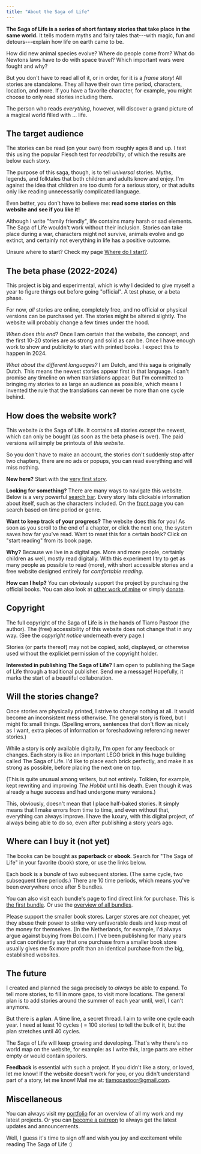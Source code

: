 ```yaml
---
title: "About the Saga of Life"
---
```


**The Saga of Life is a series of short fantasy stories that take place in the same world.** It tells modern myths and fairy tales that---with magic, fun and detours---explain how life on earth came to be.

How did new animal species evolve? Where do people come from? What do Newtons laws have to do with space travel? Which important wars were fought and why?

But you don't have to read all of it, or in order, for it is a _frame story_! All stories are standalone. They all have their own time period, characters, location, and more. If you have a favorite character, for example, you might choose to only read stories including them.

The person who reads _everything_, however, will discover a grand picture of a magical world filled with ... life.

## The target audience

The stories can be read (on your own) from roughly ages 8 and up. I test this using the popular Flesch test for _readability_, of which the results are below each story.

The purpose of this saga, though, is to tell _universal_ stories. Myths, legends, and folktales that both children and adults know and enjoy. I'm against the idea that children are too dumb for a serious story, or that adults only like reading unnecessarily complicated language.

Even better, you don't have to believe me: **read some stories on this website and see if you like it!**

Although I write "family friendly", life contains many harsh or sad elements. The Saga of Life wouldn't work without their inclusion. Stories can take place during a war, characters might not survive, animals evolve and go extinct, and certainly not everything in life has a positive outcome.

Unsure where to start? Check my page [Where do I start?](/en/where-do-i-start).

## The beta phase (2022-2024)

This project is big and experimental, which is why I decided to give myself a year to figure things out before going "official". A test phase, or a beta phase.

For now, _all_ stories are online, completely free, and no official or physical versions can be purchased yet. The stories might be altered slightly. The website will probably change a few times under the hood.

_When does this end?_ Once I am certain that the website, the concept, and the first 10-20 stories are as strong and solid as can be. Once I have enough work to show and publicity to start with printed books. I expect this to happen in 2024.

_What about the different languages?_ I am Dutch, and this saga is originally Dutch. This means the newest stories appear first in that language. I can't promise any timeline on when translations appear. But I'm committed to bringing my stories to as large an audience as possible, which means I invented the rule that the translations can never be more than one cycle behind.

## How does the website work?

This website _is_ the Saga of Life. It contains all stories _except_ the newest, which can only be bought (as soon as the beta phase is over). The paid versions will simply be printouts of _this website_.

So you don't have to make an account, the stories don't suddenly stop after two chapters, there are no ads or popups, you can read everything and will miss nothing.

**New here?** Start with the [very first story](/en/oebps/books/the-banished-siblings).

**Looking for something?** There are many ways to navigate this website. Below is a very powerful [search bar](#zoekbalk). Every story lists clickable information about itself, such as the characters included. On the [front page](/en/#verhalen-zoeken) you can search based on time period or genre.

**Want to keep track of your progress?** The website does this for you! As soon as you scroll to the end of a chapter, or click the next one, the system saves how far you've read. Want to reset this for a certain book? Click on "start reading" from its book page.

**Why?** Because we live in a digital age. More and more people, certainly children as well, mostly read digitally. With this experiment I try to get as many people as possible to read (more), with short accessible stories and a free website designed entirely for _comfortable reading_.

**How can I help?** You can obviously support the project by purchasing the official books. You can also look at [other work of mine](https://rodepanda.com) or simply [donate](https://patreon.com/tiamopastoor).

## Copyright

The full copyright of the Saga of Life is in the hands of Tiamo Pastoor (the author). The (free) accessibility of this website does not change that in any way. (See the _copyright notice_ underneath every page.)

Stories (or parts thereof) may not be copied, sold, displayed, or otherwise used without the expliciet permission of the copyright holder.

**Interested in publishing The Saga of Life?** I am open to publishing the Sage of Life through a traditional publisher. Send me a message! Hopefully, it marks the start of a beautiful collaboration.

## Will the stories change?

Once stories are physically printed, I strive to change nothing at all. It would become an inconsistent mess otherwise. The general story is fixed, but I might fix small things. (Spelling errors, sentences that don't flow as nicely as I want, extra pieces of information or foreshadowing referencing newer stories.) 

While a story is only available digitally, I'm open for any feedback or changes. Each story is like an important LEGO brick in this huge building called The Saga of Life. I'd like to place each brick perfectly, and make it as strong as possible, before placing the next one on top.

(This is quite unusual among writers, but not entirely. Tolkien, for example, kept rewriting and improving _The Hobbit_ until his death. Even though it was already a huge success and had undergone many versions.)

This, obviously, doesn't mean that I place half-baked stories. It simply means that I make errors from time to time, and even without that, everything can always improve. I have the luxury, with this digital project, of always being able to do so, even after publishing a story years ago.

## Where can I buy it (not yet)

The books can be bought as **paperback** or **ebook**. Search for "The Saga of Life" in your favorite (book) store, or use the links below.

Each book is a _bundle_ of two subsequent stories. (The same cycle, two subsequent time periods.) There are 10 time periods, which means you've been everywhere once after 5 bundles.

You can also visit each bundle's page to find direct link for purchase. This is [the first bundle](/en/bundle/dreamdinos-animalgods). Or use the [overview of all bundles](/en/bundle).

Please support the smaller book stores. Larger stores are _not_ cheaper, yet they abuse their power to strike very unfavorable deals and keep most of the money for themselves. (In the Netherlands, for example, I'd always argue against buying from Bol.com.) I've been publishing for many years and can confidently say that one purchase from a smaller book store usually gives me 5x more profit than an identical purchase from the big, established websites.

## The future

I created and planned the saga precisely to _always_ be able to expand. To tell more stories, to fill in more gaps, to visit more locations. The general plan is to add stories around the summer of each year until, well, I can't anymore.

But there is **a plan**. A time line, a secret thread. I aim to write one cycle each year. I need at least 10 cycles ( = 100 stories) to tell the bulk of it, but the plan stretches until 40 cycles.

The Saga of Life will keep growing and developing. That's why there's no world map on the website, for example: as I write this, large parts are either empty _or_ would contain spoilers.

**Feedback** is essential with such a project. If you didn't like a story, or loved, let me know! If the website doesn't work for you, or you didn't understand part of a story, let me know! Mail me at: [tiamopastoor@gmail.com](mailto:tiamopastoor@gmail.com).

## Miscellaneous

You can always visit my [portfolio](https://rodepanda.com) for an overview of all my work and my latest projects. Or you can [become a patreon](https://patreon.com/tiamopastoor) to always get the latest updates and announcements.

Well, I guess it's time to sign off and wish you joy and excitement while reading The Saga of Life :)
